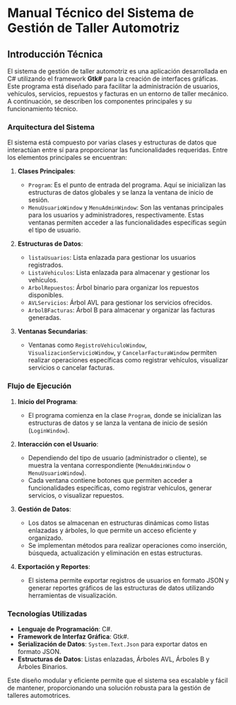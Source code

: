 # Manual Técnico del Sistema de Gestión de Taller Automotriz

## Introducción Técnica

El sistema de gestión de taller automotriz es una aplicación desarrollada en C# utilizando el framework **Gtk#** para la creación de interfaces gráficas. Este programa está diseñado para facilitar la administración de usuarios, vehículos, servicios, repuestos y facturas en un entorno de taller mecánico. A continuación, se describen los componentes principales y su funcionamiento técnico.

### Arquitectura del Sistema

El sistema está compuesto por varias clases y estructuras de datos que interactúan entre sí para proporcionar las funcionalidades requeridas. Entre los elementos principales se encuentran:

1. **Clases Principales**:
    - `Program`: Es el punto de entrada del programa. Aquí se inicializan las estructuras de datos globales y se lanza la ventana de inicio de sesión.
    - `MenuUsuarioWindow` y `MenuAdminWindow`: Son las ventanas principales para los usuarios y administradores, respectivamente. Estas ventanas permiten acceder a las funcionalidades específicas según el tipo de usuario.

2. **Estructuras de Datos**:
    - `listaUsuarios`: Lista enlazada para gestionar los usuarios registrados.
    - `ListaVehiculos`: Lista enlazada para almacenar y gestionar los vehículos.
    - `ArbolRepuestos`: Árbol binario para organizar los repuestos disponibles.
    - `AVLServicios`: Árbol AVL para gestionar los servicios ofrecidos.
    - `ArbolBFacturas`: Árbol B para almacenar y organizar las facturas generadas.

3. **Ventanas Secundarias**:
    - Ventanas como `RegistroVehiculoWindow`, `VisualizacionServicioWindow`, y `CancelarFacturaWindow` permiten realizar operaciones específicas como registrar vehículos, visualizar servicios o cancelar facturas.

### Flujo de Ejecución

1. **Inicio del Programa**:
    - El programa comienza en la clase `Program`, donde se inicializan las estructuras de datos y se lanza la ventana de inicio de sesión (`LoginWindow`).

2. **Interacción con el Usuario**:
    - Dependiendo del tipo de usuario (administrador o cliente), se muestra la ventana correspondiente (`MenuAdminWindow` o `MenuUsuarioWindow`).
    - Cada ventana contiene botones que permiten acceder a funcionalidades específicas, como registrar vehículos, generar servicios, o visualizar repuestos.

3. **Gestión de Datos**:
    - Los datos se almacenan en estructuras dinámicas como listas enlazadas y árboles, lo que permite un acceso eficiente y organizado.
    - Se implementan métodos para realizar operaciones como inserción, búsqueda, actualización y eliminación en estas estructuras.

4. **Exportación y Reportes**:
    - El sistema permite exportar registros de usuarios en formato JSON y generar reportes gráficos de las estructuras de datos utilizando herramientas de visualización.

### Tecnologías Utilizadas

- **Lenguaje de Programación**: C#.
- **Framework de Interfaz Gráfica**: Gtk#.
- **Serialización de Datos**: `System.Text.Json` para exportar datos en formato JSON.
- **Estructuras de Datos**: Listas enlazadas, Árboles AVL, Árboles B y Árboles Binarios.

Este diseño modular y eficiente permite que el sistema sea escalable y fácil de mantener, proporcionando una solución robusta para la gestión de talleres automotrices.  